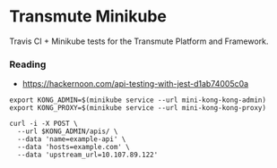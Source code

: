# Transmute Minikube

Travis CI + Minikube tests for the Transmute Platform and Framework.

### Reading

- https://hackernoon.com/api-testing-with-jest-d1ab74005c0a


```
export KONG_ADMIN=$(minikube service --url mini-kong-kong-admin)
export KONG_PROXY=$(minikube service --url mini-kong-kong-proxy)

curl -i -X POST \
  --url $KONG_ADMIN/apis/ \
  --data 'name=example-api' \
  --data 'hosts=example.com' \
  --data 'upstream_url=10.107.89.122'

```
